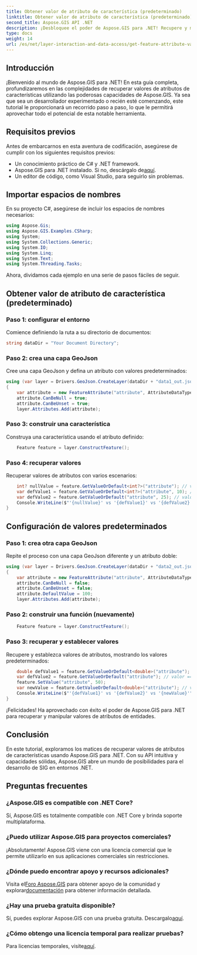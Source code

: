 ```yaml
---
title: Obtener valor de atributo de característica (predeterminado)
linktitle: Obtener valor de atributo de característica (predeterminado)
second_title: Aspose.GIS API .NET
description: ¡Desbloquee el poder de Aspose.GIS para .NET! Recupere y manipule valores de atributos de entidades sin esfuerzo con esta guía paso a paso. ¡Descarga tu versión de prueba ahora!
type: docs
weight: 14
url: /es/net/layer-interaction-and-data-access/get-feature-attribute-value-default/
---
```

## Introducción
¡Bienvenido al mundo de Aspose.GIS para .NET! En esta guía completa, profundizaremos en las complejidades de recuperar valores de atributos de características utilizando las poderosas capacidades de Aspose.GIS. Ya sea que sea un desarrollador experimentado o recién esté comenzando, este tutorial le proporcionará un recorrido paso a paso, lo que le permitirá aprovechar todo el potencial de esta notable herramienta.
## Requisitos previos
Antes de embarcarnos en esta aventura de codificación, asegúrese de cumplir con los siguientes requisitos previos:
- Un conocimiento práctico de C# y .NET framework.
-  Aspose.GIS para .NET instalado. Si no, descárgalo de[aquí](https://releases.aspose.com/gis/net/).
- Un editor de código, como Visual Studio, para seguirlo sin problemas.
## Importar espacios de nombres
En su proyecto C#, asegúrese de incluir los espacios de nombres necesarios:
```csharp
using Aspose.Gis;
using Aspose.GIS.Examples.CSharp;
using System;
using System.Collections.Generic;
using System.IO;
using System.Linq;
using System.Text;
using System.Threading.Tasks;
```
Ahora, dividamos cada ejemplo en una serie de pasos fáciles de seguir.
## Obtener valor de atributo de característica (predeterminado)
### Paso 1: configurar el entorno
Comience definiendo la ruta a su directorio de documentos:
```csharp
string dataDir = "Your Document Directory";
```
### Paso 2: crea una capa GeoJson
Cree una capa GeoJson y defina un atributo con valores predeterminados:
```csharp
using (var layer = Drivers.GeoJson.CreateLayer(dataDir + "data1_out.json"))
{
    var attribute = new FeatureAttribute("attribute", AttributeDataType.Integer);
    attribute.CanBeNull = true;
    attribute.CanBeUnset = true;
    layer.Attributes.Add(attribute);
```
### Paso 3: construir una característica
Construya una característica usando el atributo definido:
```csharp
    Feature feature = layer.ConstructFeature();
```
### Paso 4: recuperar valores
Recuperar valores de atributos con varios escenarios:
```csharp
    int? nullValue = feature.GetValueOrDefault<int?>("attribute"); // valor == nulo
    var defValue1 = feature.GetValueOrDefault<int?>("attribute", 10); // valor == 10
    var defValue2 = feature.GetValueOrDefault("attribute", 25); // valor == 10
    Console.WriteLine($"'{nullValue}' vs '{defValue1}' vs '{defValue2}'");
}
```
## Configuración de valores predeterminados
### Paso 1: crea otra capa GeoJson
Repite el proceso con una capa GeoJson diferente y un atributo doble:
```csharp
using (var layer = Drivers.GeoJson.CreateLayer(dataDir + "data2_out.json"))
{
    var attribute = new FeatureAttribute("attribute", AttributeDataType.Double);
    attribute.CanBeNull = false;
    attribute.CanBeUnset = false;
    attribute.DefaultValue = 100;
    layer.Attributes.Add(attribute);
```
### Paso 2: construir una función (nuevamente)
```csharp
    Feature feature = layer.ConstructFeature();
```
### Paso 3: recuperar y establecer valores
Recupere y establezca valores de atributos, mostrando los valores predeterminados:
```csharp
    double defValue1 = feature.GetValueOrDefault<double>("attribute"); // valor == 100
    var defValue2 = feature.GetValueOrDefault("attribute"); // valor == 100
    feature.SetValue("attribute", 50);
    var newValue = feature.GetValueOrDefault<double>("attribute"); // valor == 50
    Console.WriteLine($"'{defValue1}' vs '{defValue2}' vs '{newValue}'");
}
```
¡Felicidades! Ha aprovechado con éxito el poder de Aspose.GIS para .NET para recuperar y manipular valores de atributos de entidades.
## Conclusión
En este tutorial, exploramos los matices de recuperar valores de atributos de características usando Aspose.GIS para .NET. Con su API intuitiva y capacidades sólidas, Aspose.GIS abre un mundo de posibilidades para el desarrollo de SIG en entornos .NET.
## Preguntas frecuentes
### ¿Aspose.GIS es compatible con .NET Core?
Sí, Aspose.GIS es totalmente compatible con .NET Core y brinda soporte multiplataforma.
### ¿Puedo utilizar Aspose.GIS para proyectos comerciales?
¡Absolutamente! Aspose.GIS viene con una licencia comercial que le permite utilizarlo en sus aplicaciones comerciales sin restricciones.
### ¿Dónde puedo encontrar apoyo y recursos adicionales?
 Visita el[Foro Aspose.GIS](https://forum.aspose.com/c/gis/33) para obtener apoyo de la comunidad y explorar[documentación](https://reference.aspose.com/gis/net/) para obtener información detallada.
### ¿Hay una prueba gratuita disponible?
 Sí, puedes explorar Aspose.GIS con una prueba gratuita. Descargalo[aquí](https://releases.aspose.com/).
### ¿Cómo obtengo una licencia temporal para realizar pruebas?
 Para licencias temporales, visite[aquí](https://purchase.aspose.com/temporary-license/).
